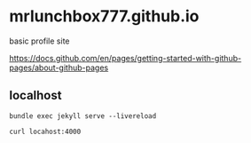 # mrlunchbox777.github.io
basic profile site

https://docs.github.com/en/pages/getting-started-with-github-pages/about-github-pages

## localhost

`bundle exec jekyll serve --livereload`

`curl locahost:4000`
